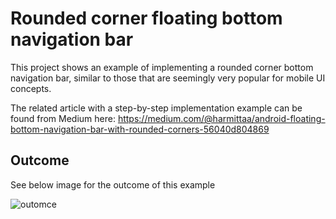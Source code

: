# Rounded corner floating bottom navigation bar

This project shows an example of implementing a rounded corner bottom navigation bar, similar to those that are seemingly very
popular for mobile UI concepts.

The related article with a step-by-step implementation example can be found from Medium here:
https://medium.com/@harmittaa/android-floating-bottom-navigation-bar-with-rounded-corners-56040d804869

## Outcome

See below image for the outcome of this example

![outomce](https://raw.githubusercontent.com/harmittaa/CoolBottomNavigationBar/master/screens/outcome.png)
